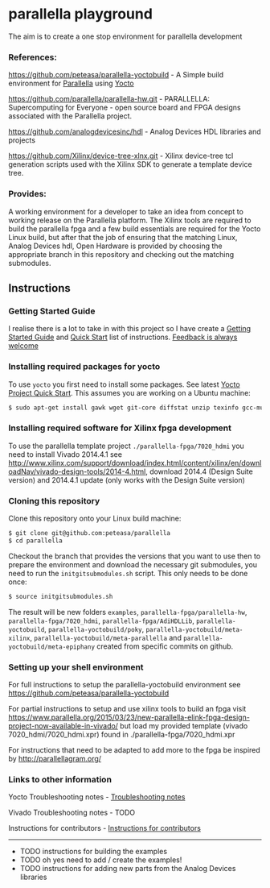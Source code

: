 # parallella playground

The aim is to create a one stop environment for parallella development

### References:

https://github.com/peteasa/parallella-yoctobuild - A Simple build environment for [Parallella](http://www.parallella.org/) using [Yocto](http://www.yoctoproject.org/)

https://github.com/parallella/parallella-hw.git - PARALLELLA: Supercomputing for Everyone - open source board and FPGA designs associated with the Parallella project.

https://github.com/analogdevicesinc/hdl - Analog Devices HDL libraries and projects

https://github.com/Xilinx/device-tree-xlnx.git - Xilinx device-tree tcl generation scripts used with the Xilinx SDK to generate a template device tree.

### Provides:

A working environment for a developer to take an idea from concept to working release on the Parallella platform.  The Xilinx tools are required to build the parallella fpga and a few build essentials are required for the Yocto Linux build, but after that the job of ensuring that the matching Linux, Analog Devices hdl, Open Hardware is provided by choosing the appropriate branch in this repository and checking out the matching submodules.


## Instructions

### Getting Started Guide

I realise there is a lot to take in with this project so I have create a [Getting Started Guide](https://github.com/peteasa/parallella/wiki/Getting-started) and [Quick Start](https://github.com/peteasa/parallella/wiki/Quick-start) list of instructions.  [Feedback is always welcome](https://parallella.org/forums/viewtopic.php?f=49&t=3180)

### Installing required packages for yocto

To use `yocto` you first need to install some packages. See latest [Yocto Project Quick Start](http://www.yoctoproject.org/docs/latest/yocto-project-qs/yocto-project-qs.html). This assumes you are working on a Ubuntu machine:

```bash
$ sudo apt-get install gawk wget git-core diffstat unzip texinfo gcc-multilib build-essential chrpath socat libsdl1.2-dev xterm
```

### Installing required software for Xilinx fpga development

To use the parallella template project `./parallella-fpga/7020_hdmi` you need to install Vivado 2014.4.1 see http://www.xilinx.com/support/download/index.html/content/xilinx/en/downloadNav/vivado-design-tools/2014-4.html, download 2014.4 (Design Suite version) and 2014.4.1 update (only works with the Design Suite version)

### Cloning this repository

Clone this repository onto your Linux build machine:
```bash
$ git clone git@github.com:peteasa/parallella
$ cd parallella
```

Checkout the branch that provides the versions that you want to use then to prepare the environment and download the necessary git submodules, you need to run the `initgitsubmodules.sh` script. This only needs to be done once:

```bash
$ source initgitsubmodules.sh
```

The result will be new folders `examples`, `parallella-fpga/parallella-hw`, `parallella-fpga/7020_hdmi`, `parallella-fpga/AdiHDLLib`, `parallella-yoctobuild`, `parallella-yoctobuild/poky`, `parallella-yoctobuild/meta-xilinx`, `parallella-yoctobuild/meta-parallella` and `parallella-yoctobuild/meta-epiphany` created from specific commits on github.

### Setting up your shell environment

For full instructions to setup the parallella-yoctobuild environment see https://github.com/peteasa/parallella-yoctobuild

For partial instructions to setup and use xilinx tools to build an fpga visit https://www.parallella.org/2015/03/23/new-parallella-elink-fpga-design-project-now-available-in-vivado/ but load my provided template (vivado 7020_hdmi/7020_hdmi.xpr) found in ./parallella-fpga/7020_hdmi.xpr

For instructions that need to be adapted to add more to the fpga be inspired by http://parallellagram.org/

### Links to other information

Yocto Troubleshooting notes - [Troubleshooting notes](https://github.com/peteasa/parallella-yoctobuild/wiki/Troubleshooting-notes)

Vivado Troubleshooting notes - TODO

Instructions for contributors - [Instructions for contributors](https://github.com/peteasa/parallella-yoctobuild/wiki/Instructions-for-contributors)


---------------------------------------

  * TODO instructions for building the examples
  * TODO oh yes need to add / create the examples!
  * TODO instructions for adding new parts from the Analog Devices libraries

